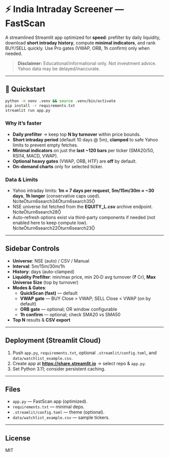 # ⚡ India Intraday Screener — FastScan

A streamlined Streamlit app optimized for **speed**: prefilter by daily liquidity, download **short intraday history**, compute **minimal indicators**, and rank BUY/SELL quickly. Use Pro gates (VWAP, ORB, 1h confirm) only when needed.

> **Disclaimer:** Educational/informational only. Not investment advice. Yahoo data may be delayed/inaccurate.

---

## 🚀 Quickstart

```bash
python -m venv .venv && source .venv/bin/activate
pip install -r requirements.txt
streamlit run app.py
```

### Why it’s faster
- **Daily prefilter** → keep top **N by turnover** within price bounds.
- **Short intraday period** (default 10 days @ 5m), **clamped** to safe Yahoo limits to prevent empty fetches.
- **Minimal indicators** on just the **last ~120 bars** per ticker (SMA20/50, RSI14, MACD, VWAP).
- **Optional heavy gates** (VWAP, ORB, HTF) are **off** by default.
- **On-demand charts** only for selected ticker.

### Data & Limits
- Yahoo intraday limits: **1m ≈ 7 days per request**, **5m/15m/30m ≈ ~30 days**, **1h longer** (conservative caps used). citeturn6search34turn6search35
- NSE universe list fetched from the **EQUITY_L.csv** archive endpoint. citeturn6search28
- Auto-refresh options exist via third-party components if needed (not enabled here to keep compute low). citeturn6search22turn6search23

---

## Sidebar Controls
- **Universe**: NSE (auto) / CSV / Manual
- **Interval**: 5m/15m/30m/1h
- **History**: days (auto-clamped)
- **Liquidity Prefilter**: min/max price, min 20‑D avg turnover (₹ Cr), **Max Universe Size** (top by turnover)
- **Modes & Gates**:
  - **QuickScan (fast)** — default
  - **VWAP gate** — BUY Close > VWAP; SELL Close < VWAP (on by default)
  - **ORB gate** — optional; OR window configurable
  - **1h confirm** — optional; check SMA20 vs SMA50
- **Top N** results & **CSV export**

---

## Deployment (Streamlit Cloud)
1. Push `app.py`, `requirements.txt`, optional `.streamlit/config.toml`, and `data/watchlist_example.csv`.
2. Create app at **https://share.streamlit.io** → select repo & `app.py`.
3. Set Python 3.11; consider persistent caching.

---

## Files
- `app.py` — FastScan app (optimized).
- `requirements.txt` — minimal deps.
- `.streamlit/config.toml` — theme (optional).
- `data/watchlist_example.csv` — sample tickers.

---

## License
MIT

